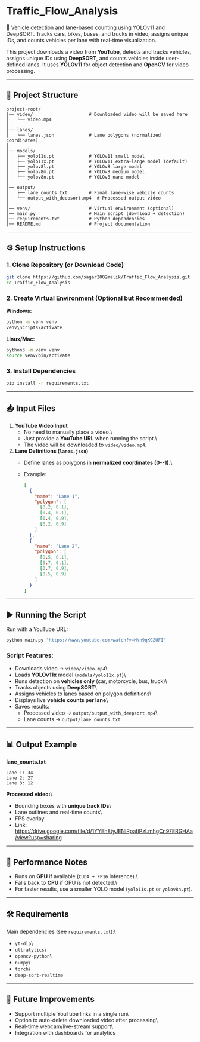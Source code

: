 # Traffic_Flow_Analysis
🚗 Vehicle detection and lane-based counting using YOLOv11 and DeepSORT. Tracks cars, bikes, buses, and trucks in video, assigns unique IDs, and counts vehicles per lane with real-time visualization.

This project downloads a video from **YouTube**, detects and tracks
vehicles, assigns unique IDs using **DeepSORT**, and counts vehicles
inside user-defined lanes. It uses **YOLOv11** for object detection and
**OpenCV** for video processing.

------------------------------------------------------------------------

## 📂 Project Structure

    project-root/
    │── video/                     # Downloaded video will be saved here
    │   └── video.mp4
    │
    │── lanes/
    │   └── lanes.json             # Lane polygons (normalized coordinates)
    │
    │── models/
    │   ├── yolo11s.pt             # YOLOv11 small model
    │   ├── yolo11x.pt             # YOLOv11 extra-large model (default)
    │   ├── yolov8l.pt             # YOLOv8 large model
    │   ├── yolov8m.pt             # YOLOv8 medium model
    │   └── yolov8n.pt             # YOLOv8 nano model
    │
    │── output/
    │   ├── lane_counts.txt        # Final lane-wise vehicle counts
    │   └── output_with_deepsort.mp4  # Processed output video
    │
    │── venv/                      # Virtual environment (optional)
    │── main.py                    # Main script (download + detection)
    │── requirements.txt           # Python dependencies
    │── README.md                  # Project documentation

------------------------------------------------------------------------

## ⚙️ Setup Instructions

### 1. Clone Repository (or Download Code)

``` bash
git clone https://github.com/sagar2002malik/Traffic_Flow_Analysis.git
cd Traffic_Flow_Analysis
```

### 2. Create Virtual Environment (Optional but Recommended)

**Windows:**

``` bash
python -m venv venv
venv\Scripts\activate
```

**Linux/Mac:**

``` bash
python3 -m venv venv
source venv/bin/activate
```

### 3. Install Dependencies

``` bash
pip install -r requirements.txt
```

------------------------------------------------------------------------

## 📥 Input Files

1.  **YouTube Video Input**
    -   No need to manually place a video.\
    -   Just provide a **YouTube URL** when running the script.\
    -   The video will be downloaded to `video/video.mp4`.
2.  **Lane Definitions (`lanes.json`)**
    -   Define lanes as polygons in **normalized coordinates (0--1)**.\

    -   Example:

        ``` json
        [
          {
            "name": "Lane 1",
            "polygon": [
              [0.2, 0.1],
              [0.4, 0.1],
              [0.4, 0.9],
              [0.2, 0.9]
            ]
          },
          {
            "name": "Lane 2",
            "polygon": [
              [0.5, 0.1],
              [0.7, 0.1],
              [0.7, 0.9],
              [0.5, 0.9]
            ]
          }
        ]
        ```

------------------------------------------------------------------------

## ▶️ Running the Script

Run with a YouTube URL:

``` bash
python main.py "https://www.youtube.com/watch?v=MNn9qKG2UFI"
```

### Script Features:

-   Downloads video → `video/video.mp4`\
-   Loads **YOLOv11x** model (`models/yolo11x.pt`)\
-   Runs detection on **vehicles only** (car, motorcycle, bus, truck)\
-   Tracks objects using **DeepSORT**\
-   Assigns vehicles to lanes based on polygon definitions\
-   Displays live **vehicle counts per lane**\
-   Saves results:
    -   Processed video → `output/output_with_deepsort.mp4`\
    -   Lane counts → `output/lane_counts.txt`

------------------------------------------------------------------------

## 📊 Output Example

**lane_counts.txt**

    Lane 1: 34
    Lane 2: 27
    Lane 3: 12

**Processed video:**\
- Bounding boxes with **unique track IDs**\
- Lane outlines and real-time counts\
- FPS overlay
- Link: https://drive.google.com/file/d/1YYEh8tyJENiRpafiPzLmhgCn97ERGHAa/view?usp=sharing

------------------------------------------------------------------------

## 🚀 Performance Notes

-   Runs on **GPU** if available (`CUDA + FP16` inference).\
-   Falls back to **CPU** if GPU is not detected.\
-   For faster results, use a smaller YOLO model (`yolo11s.pt` or
    `yolov8n.pt`).

------------------------------------------------------------------------

## 🛠️ Requirements

Main dependencies (see `requirements.txt`):\
- `yt-dlp`\
- `ultralytics`\
- `opencv-python`\
- `numpy`\
- `torch`\
- `deep-sort-realtime`

------------------------------------------------------------------------

## 🎯 Future Improvements

-   Support multiple YouTube links in a single run\
-   Option to auto-delete downloaded video after processing\
-   Real-time webcam/live-stream support\
-   Integration with dashboards for analytics
